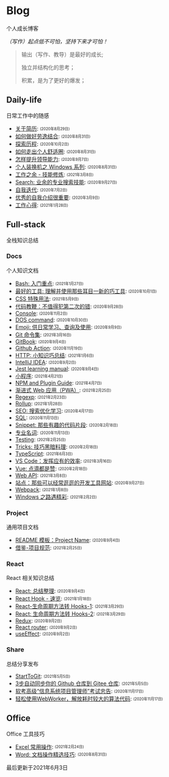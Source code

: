 
# Blog

个人成长博客

*（写作）起点低不可怕，坚持下来才可怕！*

> 输出（写作、教导）是最好的成长;
>
> 独立并结构化的思考；
>
> 积累，是为了更好的爆发；
>

## Daily-life

日常工作中的随感

- [关于简历](/daily-life/AboutResume.md): <sub><sup>(2020年8月29日)</sup></sub>
- [如何做好劳逸结合](/daily-life/CombineExertionAndRest.md): <sub><sup>(2020年8月31日)</sup></sub>
- [探索历程](/daily-life/Explore.md): <sub><sup>(2020年10月2日)</sup></sub>
- [如何走出个人舒适圈](/daily-life/GetOutOfYourComfortZone.md): <sub><sup>(2020年8月31日)</sup></sub>
- [怎样提升领导能力](/daily-life/HowToHaveLeadership.md): <sub><sup>(2020年9月7日)</sup></sub>
- [个人装换机之 Windows 系列](/daily-life/InstallSystem-windows.md): <sub><sup>(2020年8月31日)</sup></sub>
- [工作之余 - 技能修炼](/daily-life/OutOfWork.md): <sub><sup>(2021年3月8日)</sup></sub>
- [Search: 业余的专业搜索技能](/daily-life/Search.md): <sub><sup>(2020年9月27日)</sup></sub>
- [自我迭代](/daily-life/SelfReview.md): <sub><sup>(2020年7月2日)</sup></sub>
- [优秀的自我介绍很重要](/daily-life/TheImportantOfSelfIntroduction.md): <sub><sup>(2020年3月9日)</sup></sub>
- [工作心得](/daily-life/WorkExperience.md): <sub><sup>(2021年1月28日)</sup></sub>

## Full-stack

全栈知识总结


### Docs

个人知识文档

- [Bash: 入门重点](/full-stack/docs/Bash.md): <sub><sup>(2021年1月27日)</sup></sub>
- [最好的工具: 理解并使用那些耳目一新的巧工具](/full-stack/docs/BestTools.md): <sub><sup>(2020年10月1日)</sup></sub>
- [CSS 特殊用法](/full-stack/docs/CSS.md): <sub><sup>(2021年5月9日)</sup></sub>
- [代码教鞭：不值得犯第二次的错](/full-stack/docs/CodeTips.md): <sub><sup>(2020年9月28日)</sup></sub>
- [Console](/full-stack/docs/Console.md): <sub><sup>(2020年11月2日)</sup></sub>
- [DOS command](/full-stack/docs/Dos.md): <sub><sup>(2020年10月30日)</sup></sub>
- [Emoji: 供日常学习、查询及使用](/full-stack/docs/Emoji.md): <sub><sup>(2020年9月9日)</sup></sub>
- [Git 命令集](/full-stack/docs/Git.md): <sub><sup>(2021年3月16日)</sup></sub>
- [GitBook](/full-stack/docs/GitBook.md): <sub><sup>(2020年9月4日)</sup></sub>
- [Github Action](/full-stack/docs/GitHubAction.md): <sub><sup>(2020年11月19日)</sup></sub>
- [HTTP: 小知识巧总结](/full-stack/docs/HTTP.md): <sub><sup>(2021年1月6日)</sup></sub>
- [IntelliJ IDEA](/full-stack/docs/IntelliJ-IDEA.md): <sub><sup>(2020年9月2日)</sup></sub>
- [Jest learning manual](/full-stack/docs/Jest.md): <sub><sup>(2020年9月4日)</sup></sub>
- [小程序](/full-stack/docs/MiniProgram.md): <sub><sup>(2021年4月21日)</sup></sub>
- [NPM and Plugin Guide](/full-stack/docs/NPM.md): <sub><sup>(2021年4月7日)</sup></sub>
- [渐进式 Web 应用（PWA）](/full-stack/docs/PWA.md): <sub><sup>(2021年2月25日)</sup></sub>
- [Regexp](/full-stack/docs/Regexp.md): <sub><sup>(2021年2月23日)</sup></sub>
- [Rollup](/full-stack/docs/Rollup.md): <sub><sup>(2021年1月28日)</sup></sub>
- [SEO: 搜索优化学习](/full-stack/docs/SEO.md): <sub><sup>(2020年4月17日)</sup></sub>
- [SQL](/full-stack/docs/SQL.md): <sub><sup>(2020年11月13日)</sup></sub>
- [Snippet: 那些有趣的代码片段](/full-stack/docs/Snippet.md): <sub><sup>(2020年2月18日)</sup></sub>
- [专业名词](/full-stack/docs/TechTerms.md): <sub><sup>(2020年11月13日)</sup></sub>
- [Testing](/full-stack/docs/Testing.md): <sub><sup>(2021年2月25日)</sup></sub>
- [Tricks: 技巧黑暗料理](/full-stack/docs/Tricks.md): <sub><sup>(2020年2月18日)</sup></sub>
- [TypeScript](/full-stack/docs/TypeScript.md): <sub><sup>(2021年6月3日)</sup></sub>
- [VS Code：发挥应有的效率](/full-stack/docs/VSCode.md): <sub><sup>(2021年3月16日)</sup></sub>
- [Vue: 点滴都是赞](/full-stack/docs/Vue.md): <sub><sup>(2020年2月18日)</sup></sub>
- [Web API](/full-stack/docs/WebAPI.md): <sub><sup>(2021年3月8日)</sup></sub>
- [站点：那些可以经常逛逛的开发工具网站](/full-stack/docs/WebSite.md): <sub><sup>(2020年9月27日)</sup></sub>
- [Webpack](/full-stack/docs/Webpack.md): <sub><sup>(2021年1月8日)</sup></sub>
- [Windows 之路遇精彩](/full-stack/docs/Windows.md): <sub><sup>(2021年2月2日)</sup></sub>

### Project

通用项目文档

- [README 模板：Project Name](/full-stack/project/ReadMeTemplatePackage.md): <sub><sup>(2020年9月4日)</sup></sub>
- [借鉴-项目规范](/full-stack/project/Specification.md): <sub><sup>(2021年2月25日)</sup></sub>

### React

React 相关知识总结

- [React: 总结整理](/full-stack/react/React.md): <sub><sup>(2020年9月4日)</sup></sub>
- [React Hook - 速览](/full-stack/react/ReactHook.md): <sub><sup>(2021年1月18日)</sup></sub>
- [React-生命周期方法转 Hooks-1](/full-stack/react/ReactLifeCycleToHooks1.md): <sub><sup>(2021年3月29日)</sup></sub>
- [React: 生命周期方法转 Hooks-2](/full-stack/react/ReactLifeCycleToHooks2.md): <sub><sup>(2021年3月29日)</sup></sub>
- [Redux](/full-stack/react/Redux.md): <sub><sup>(2020年9月2日)</sup></sub>
- [React router](/full-stack/react/Router.md): <sub><sup>(2020年9月2日)</sup></sub>
- [useEffect](/full-stack/react/useEffect.md): <sub><sup>(2020年9月2日)</sup></sub>

### Share

总结分享发布

- [StartToGit](/full-stack/share/StartToGit.md): <sub><sup>(2021年5月5日)</sup></sub>
- [3步自动同步你的 Github 仓库到 Gitee 仓库](/full-stack/share/SyncGithubToGitee.md): <sub><sup>(2021年5月5日)</sup></sub>
- [软考高级“信息系统项目管理师”考试忠告](/full-stack/share/TipsForRuanKaoGaoJi.md): <sub><sup>(2020年11月17日)</sup></sub>
- [轻松使用WebWorker，解放耗时较大的算法代码](/full-stack/share/UsingWebworker.md): <sub><sup>(2020年11月17日)</sup></sub>

## Office

Office 工具技巧

- [Excel 常用操作](/office/Excel.md): <sub><sup>(2021年2月24日)</sup></sub>
- [Word: 文档操作精选技巧](/office/Word.md): <sub><sup>(2020年8月31日)</sup></sub>

最后更新于2021年6月3日
